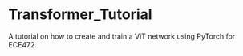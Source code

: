 # Transformer_Tutorial

A tutorial on how to create and train a ViT network using PyTorch for ECE472.
